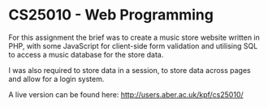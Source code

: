 # CS25010 - Web Programming

For this assignment the brief was to create a music store website written in PHP, with some JavaScript for client-side form validation and utilising SQL to access a music database for the store data.

I was also required to store data in a session, to store data across pages and allow for a login system.

A live version can be found here: http://users.aber.ac.uk/kpf/cs25010/
